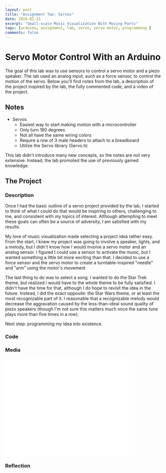 ```yaml
---
layout: post
title: "Assignment Two: Servos"
date: 2019-02-21
excerpt: "Small-scale Music Visualization With Moving Parts"
tags: [arduino, assignment, lab, servo, servo motor, programming ]
comments: false
---
```


# Servo Motor Control With an Arduino
The goal of this lab was to use sensors to control a servo motor and a piezo speaker. The lab used an analog input, such as a force sensor, to control the motion of the servo. Below you'll find notes from the lab, a description of the project inspired by the lab, the fully commented code, and a video of the project.


## Notes
- Servos
  - Easiest way to start making motion with a microcontroller
  - Only turn 180 degrees
  - Not all have the same wiring colors
  - Require a row of 3 male headers to attach to a breadboard
  - Utilize the Servo library (Servo.h)

This lab didn't introduce many new concepts, so the notes are not very extensive. Instead, the lab promoted the use of previously gained knowledge.


## The Project
### Description
Once I had the basic outline of a servo project provided by the lab, I started to think of what I could do that would be inspiring to others, challenging to me, and consistent with my topics of interest. Although attempting to meet these goals can often be a source of adversity, I am satisfied with my results.

My love of music visualization made selecting a project idea rather easy. From the start, I knew my project was going to involve a speaker, lights, and a melody, but I didn't know how I would involve a servo motor and an analog sensor. I figured I could use a sensor to activate the music, but I wanted something a little bit more exciting than that. I decided to use a force sensor and the servo motor to create a turntable-inspired "needle" and "arm" using the motor's movement

The last thing to do was to select a song. I wanted to do the Star Trek theme, but realized I would have to the whole theme to be fully satisfied. I didn't have the time for that, although I do hope to revisit the idea in the future. Instead, I did the exact opposite: the Star Wars theme, or at least the most recognizable part of it. I reasonable that a recognizable melody would decrease the aggravation caused by the less-than-ideal sound quality of piezo speakers (though I'm not sure this matters much once the same tune plays more than five times in a row).

Next step: programming my idea into existence.


### Code



### Media
<iframe width="420" height="315" src="../assets/img/posts/assignment2.mov" frameborder="0" allowfullscreen></iframe>


### Reflection
